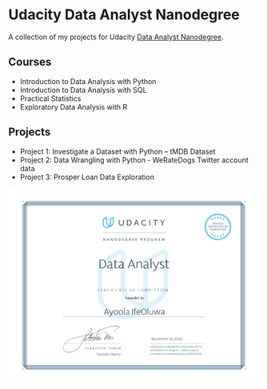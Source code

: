 # Udacity Data Analyst Nanodegree
A collection of my projects for Udacity  [Data Analyst Nanodegree](https://www.udacity.com/course/data-analyst-nanodegree--nd002).

## Courses

* Introduction to Data Analysis with Python
* Introduction to Data Analysis with SQL
* Practical Statistics
* Exploratory Data Analysis with R

## Projects

* Project 1: Investigate a Dataset with Python – tMDB Dataset
* Project 2: Data Wrangling with Python - WeRateDogs Twitter account data
* Project 3: Prosper Loan Data Exploration

<p align="center"><img src="Certificate.jpg"></p>
